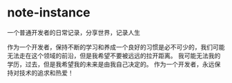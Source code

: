 # note-instance
一个普通开发者的日常记录，分享世界，记录人生

作为一个开发者，保持不断的学习和养成一个良好的习惯是必不可少的，我们可能无法走在这个领域的前沿，但是我希望不要被远远的拉开距离。
我可能无法我的学历，过去，但是我希望我的未来是由我自己决定的。
作为一个开发者，永远保持对技术的追求和热爱！
